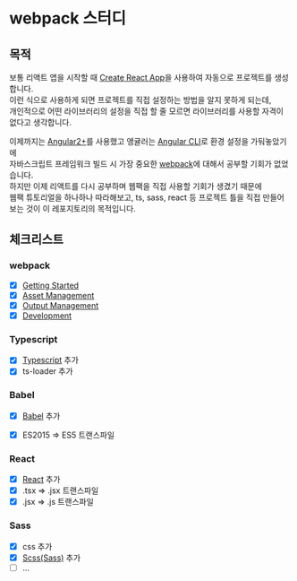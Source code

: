 # webpack 스터디

## 목적

보통 리액트 앱을 시작할 때 [Create React App](https://create-react-app.dev/)을 사용하여 자동으로 프로젝트를 생성합니다.\
이런 식으로 사용하게 되면 프로젝트를 직접 설정하는 방법을 알지 못하게 되는데,\
개인적으로 어떤 라이브러리의 설정을 직접 할 줄 모르면 라이브러리를 사용할 자격이 없다고 생각합니다.

이제까지는 [Angular2+](https://angular.io/)를 사용했고 앵귤러는 [Angular CLI](https://cli.angular.io/)로 환경 설정을 가둬놓았기에\
자바스크립트 프레임워크 빌드 시 가장 중요한 [webpack](https://webpack.js.org/)에 대해서 공부할 기회가 없었습니다.\
하지만 이제 리액트를 다시 공부하며 웹팩을 직접 사용할 기회가 생겼기 때문에\
웹팩 튜토리얼을 하나하나 따라해보고, ts, sass, react 등 프로젝트 틀을 직접 만들어보는 것이 이 레포지토리의 목적입니다.

## 체크리스트

### webpack

- [X] [Getting Started](https://webpack.js.org/guides/getting-started/)
- [X] [Asset Management](https://webpack.js.org/guides/asset-management/)
- [X] [Output Management](https://webpack.js.org/guides/output-management/)
- [X] [Development](https://webpack.js.org/guides/development/)

### Typescript

- [X] [Typescript](https://www.typescriptlang.org/) 추가
- [X] ts-loader 추가

### Babel

- [X] [Babel](https://babeljs.io/) 추가
- [X] ES2015 => ES5 트랜스파일


### React

- [X] [React](https://reactjs.org/) 추가
- [X] .tsx => .jsx 트랜스파일
- [X] .jsx => .js 트랜스파일

### Sass

- [X] css 추가
- [X] [Scss(Sass)](https://sass-lang.com/) 추가
- [ ] ...

